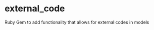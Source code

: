 external_code
=============

Ruby Gem to add functionality that allows for external codes in models
